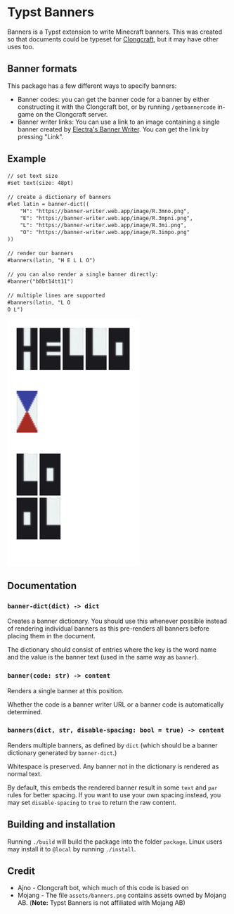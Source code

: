 # Typst Banners
Banners is a Typst extension to write Minecraft banners. This was created so
that documents could be typeset for [Clongcraft](https://linktr.ee/clongcraft),
but it may have other uses too.

## Banner formats
This package has a few different ways to specify banners:
* Banner codes: you can get the banner code for a banner by either constructing
  it with the Clongcraft bot, or by running `/getbannercode` in-game on the
  Clongcraft server.
* Banner writer links: You can use a link to an image containing a single banner
  created by [Electra's Banner Writer](https://banner-writer.web.app/). You can
  get the link by pressing "Link".

## Example
```typst
// set text size
#set text(size: 48pt)

// create a dictionary of banners
#let latin = banner-dict((
	"H": "https://banner-writer.web.app/image/R.3mno.png",
	"E": "https://banner-writer.web.app/image/R.3mpni.png",
	"L": "https://banner-writer.web.app/image/R.3mi.png",
	"O": "https://banner-writer.web.app/image/R.3impo.png"
))

// render our banners
#banners(latin, "H E L L O")

// you can also render a single banner directly:
#banner("b0bt14tt11")

// multiple lines are supported
#banners(latin, "L O
O L")
```
![Screenshot of the above compiled with Typst](thumbnails/example.png)

## Documentation
### `banner-dict(dict) -> dict`
Creates a banner dictionary. You should use this whenever possible instead of
rendering individual banners as this pre-renders all banners before placing them
in the document.

The dictionary should consist of entries where the key is the word name and the
value is the banner text (used in the same way as `banner`).
### `banner(code: str) -> content`
Renders a single banner at this position.

Whether the code is a banner writer URL or a banner code is automatically
determined.
### `banners(dict, str, disable-spacing: bool = true) -> content`
Renders multiple banners, as defined by `dict` (which should be a banner
dictionary generated by `banner-dict`.)

Whitespace is preserved. Any banner not in the dictionary is rendered as normal
text.

By default, this embeds the rendered banner result in some `text` and `par`
rules for better spacing. If you want to use your own spacing instead, you may
set `disable-spacing` to `true` to return the raw content.

## Building and installation
Running `./build` will build the package into the folder `package`. Linux users
may install it to `@local` by running `./install`.

## Credit
* Ajno - Clongcraft bot, which much of this code is based on
* Mojang - The file `assets/banners.png` contains assets owned by Mojang AB.
  (**Note:** Typst Banners is not affiliated with Mojang AB)
